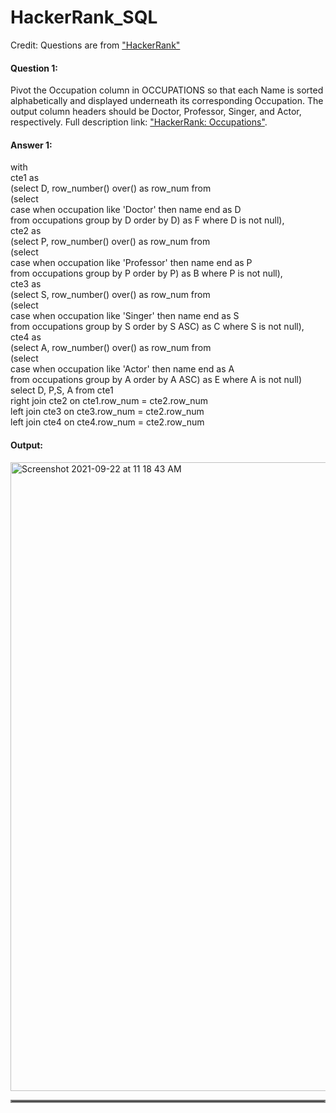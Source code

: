 # HackerRank_SQL

Credit: Questions are from ["HackerRank"](https://www.hackerrank.com/)

#### Question 1:

Pivot the Occupation column in OCCUPATIONS so that each Name is sorted alphabetically and displayed underneath its corresponding Occupation. The output column headers should be Doctor, Professor, Singer, and Actor, respectively. Full description link: ["HackerRank: Occupations"](https://www.hackerrank.com/contests/simply-sql/challenges/occupations). 

#### Answer 1:

with <br/>
cte1 as <br/>
(select D, row_number() over() as row_num from<br/>
(select <br/>
case when occupation like 'Doctor' then name end as D <br/>
from occupations group by D order by D) as F where D is not null),<br/>
cte2 as<br/>
(select P, row_number() over() as row_num from<br/>
(select <br/>
case when occupation like 'Professor' then name end as P<br/>
from occupations group by P order by P) as B where P is not null),<br/>
cte3 as<br/>
(select S, row_number() over() as row_num from<br/>
(select <br/>
case when occupation like 'Singer' then name end as S<br/>
from occupations group by S order by S ASC) as C where S is not null),<br/>
cte4 as<br/>
(select A, row_number() over() as row_num from<br/>
(select <br/>
case when occupation like 'Actor' then name end as A<br/>
from occupations group by A order by A ASC) as E where A is not null)<br/>
select D, P,S, A from cte1<br/>
right join cte2 on cte1.row_num = cte2.row_num<br/>
left join cte3 on cte3.row_num = cte2.row_num<br/>
left join cte4 on cte4.row_num = cte2.row_num<br/>

#### Output:

<img width="1006" alt="Screenshot 2021-09-22 at 11 18 43 AM" src="https://user-images.githubusercontent.com/47832124/134289864-39dc7402-873a-446d-8a1b-392a82200089.png">

<hr style="border:2px solid gray"> </hr> 

